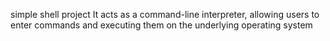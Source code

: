 simple shell project
It acts as a command-line interpreter, allowing users to enter commands and executing them on the underlying operating system
